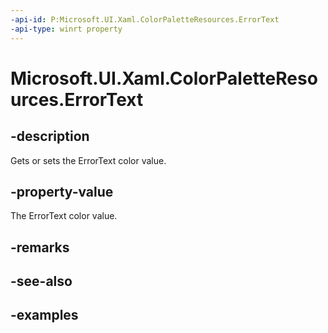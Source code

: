 ```yaml
---
-api-id: P:Microsoft.UI.Xaml.ColorPaletteResources.ErrorText
-api-type: winrt property
---
```


<!-- Property syntax.
public IReference<Color> ErrorText { get;  set; }
-->

# Microsoft.UI.Xaml.ColorPaletteResources.ErrorText

## -description

Gets or sets the ErrorText color value.

## -property-value

The ErrorText color value.

## -remarks

## -see-also

## -examples

